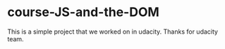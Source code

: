 # course-JS-and-the-DOM
This is a simple project that we worked on in udacity.
Thanks for udacity team.
